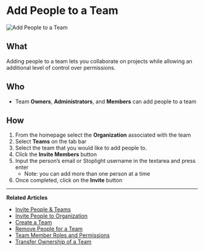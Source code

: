 # Add People to a Team 

![Add People to a Team](https://github.com/stoplightio/docs/blob/develop/assets/gifs/team-member-remove.gif?raw=true)

## What 

Adding people to a team lets you collaborate on projects while allowing an additional level of control over permissions.

## Who 

* Team **Owners**, **Administrators**, and **Members** can add people to a team 

## How

1. From the homepage select the **Organization** associated with the team 
2. Select **Teams** on the tab bar
3. Select the team that you would like to add people to.
4. Click the **Invite Members** button
5. Input the person’s email or Stoplight username in the textarea and press enter 
    * Note: you can add more than one person at a time
6. Once completed, click on the **Invite** button

---
**Related Articles**
- [Invite People & Teams](/platform/projects/invite-people)
- [Invite People to Organization](/platform/organizations/invite-people)
- [Create a Team](/platform/organizations/teams/create-team)
- [Remove People for a Team](/platform/organizations/teams/remove-people)
- [Team Member Roles and Permissions](/platform/organizations/teams/roles)
- [Transfer Ownership of a Team](/platform/organizations/teams/transfer-ownership)

